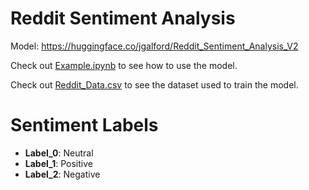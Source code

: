 # Reddit Sentiment Analysis

Model: https://huggingface.co/jgalford/Reddit_Sentiment_Analysis_V2

Check out [Example.ipynb](Example.ipynb) to see how to use the model.

Check out [Reddit_Data.csv](Reddit_Data.csv) to see the dataset used to train the model.

 # Sentiment Labels
- **Label_0**: Neutral
- **Label_1**: Positive
- **Label_2**: Negative

